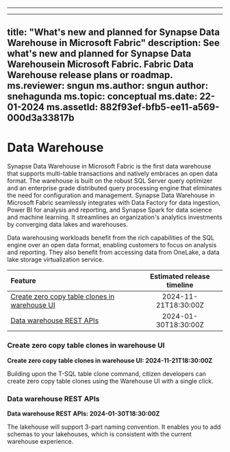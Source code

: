  ---
---
title: "What's new and planned for Synapse Data Warehouse in Microsoft Fabric"
description: See what's new and planned for Synapse Data Warehousein Microsoft Fabric. Fabric Data Warehouse release plans or roadmap.
ms.reviewer: sngun
ms.author: sngun
author: snehagunda
ms.topic: conceptual
ms.date: 22-01-2024 
ms.assetId: 882f93ef-bfb5-ee11-a569-000d3a33817b
---

  
# Data Warehouse

Synapse Data Warehouse in Microsoft Fabric is the first data warehouse that supports multi-table transactions and natively embraces an open data format. The warehouse is built on the robust SQL Server query optimizer and an enterprise grade distributed query processing engine that eliminates the need for configuration and management. Synapse Data Warehouse in Microsoft Fabric seamlessly integrates with Data Factory for data ingestion, Power BI for analysis and reporting, and Synapse Spark for data science and machine learning. It streamlines an organization's analytics investments by converging data lakes and warehouses.

Data warehousing workloads benefit from the rich capabilities of the SQL engine over an open data format, enabling customers to focus on analysis and reporting. They also benefit from accessing data from OneLake, a data lake storage virtualization service.

|     **Feature**      | **Estimated release timeline** |    
|:-------------------| :------------------------------:|  
|[Create zero copy table clones in warehouse UI](#Create-zero)|2024-11-21T18:30:00Z|
|[Data warehouse REST APIs](#Data-warehouse)|2024-01-30T18:30:00Z|

### <a name="Create-zero"></a>Create zero copy table clones in warehouse UI
**Create zero copy table clones in warehouse UI: 2024-11-21T18:30:00Z**

Building upon the T-SQL table clone command, citizen developers can create zero
copy table clones using the Warehouse UI with a single click.



### <a name="Data-warehouse"></a>Data warehouse REST APIs
**Data warehouse REST APIs: 2024-01-30T18:30:00Z**

The lakehouse will support 3-part naming convention. It enables you to add
schemas to your lakehouses, which is consistent with the current warehouse
experience.


